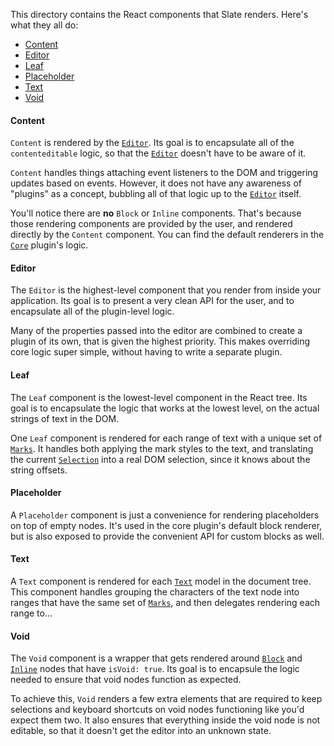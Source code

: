 
This directory contains the React components that Slate renders. Here's what they all do:

- [Content](#content)
- [Editor](#editor)
- [Leaf](#leaf)
- [Placeholder](#placeholder)
- [Text](#text)
- [Void](#void)


#### Content

`Content` is rendered by the [`Editor`](#editor). Its goal is to encapsulate all of the `contenteditable` logic, so that the [`Editor`](#editor) doesn't have to be aware of it.

`Content` handles things attaching event listeners to the DOM and triggering updates based on events. However, it does not have any awareness of "plugins" as a concept, bubbling all of that logic up to the [`Editor`](#editor) itself.

You'll notice there are **no** `Block` or `Inline` components. That's because those rendering components are provided by the user, and rendered directly by the `Content` component. You can find the default renderers in the [`Core`](../plugins/core.js) plugin's logic.


#### Editor

The `Editor` is the highest-level component that you render from inside your application. Its goal is to present a very clean API for the user, and to encapsulate all of the plugin-level logic. 

Many of the properties passed into the editor are combined to create a plugin of its own, that is given the highest priority. This makes overriding core logic super simple, without having to write a separate plugin.


#### Leaf

The `Leaf` component is the lowest-level component in the React tree. Its goal is to encapsulate the logic that works at the lowest level, on the actual strings of text in the DOM.

One `Leaf` component is rendered for each range of text with a unique set of [`Marks`](../models#mark). It handles both applying the mark styles to the text, and translating the current [`Selection`](../models#selection) into a real DOM selection, since it knows about the string offsets.


#### Placeholder

A `Placeholder` component is just a convenience for rendering placeholders on top of empty nodes. It's used in the core plugin's default block renderer, but is also exposed to provide the convenient API for custom blocks as well.


#### Text

A `Text` component is rendered for each [`Text`](../models#text) model in the document tree. This component handles grouping the characters of the text node into ranges that have the same set of [`Marks`](../models#mark), and then delegates rendering each range to...


#### Void

The `Void` component is a wrapper that gets rendered around [`Block`](../models#block) and [`Inline`](../models#inline) nodes that have `isVoid: true`. Its goal is to encapsule the logic needed to ensure that void nodes function as expected.

To achieve this, `Void` renders a few extra elements that are required to keep selections and keyboard shortcuts on void nodes functioning like you'd expect them two. It also ensures that everything inside the void node is not editable, so that it doesn't get the editor into an unknown state.
